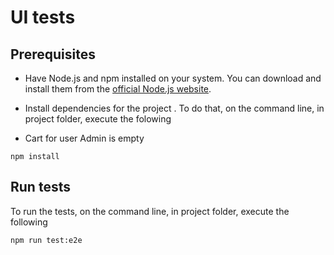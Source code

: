 # UI tests

## Prerequisites

- Have Node.js and npm installed on your system. You can download and install them from the [official Node.js website](https://nodejs.org/pt/download/prebuilt-installer/current).

- Install dependencies for the project . To do that, on the command line, in project folder, execute the folowing

- Cart for user Admin is empty
``` 
npm install
```

## Run tests
To run the tests, on the command line, in project folder, execute the following

``` 
npm run test:e2e
```
